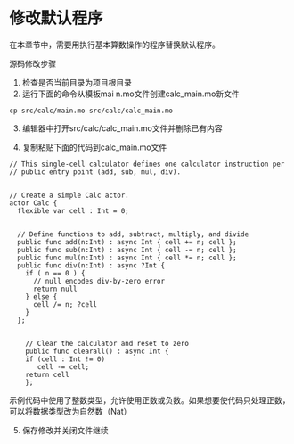 # 修改默认程序



在本章节中，需要用执行基本算数操作的程序替换默认程序。

源码修改步骤

1. 检查是否当前目录为项目根目录
2. 运行下面的命令从模板mai n.mo文件创建calc\_main.mo新文件

```text
cp src/calc/main.mo src/calc/calc_main.mo
```

3. 编辑器中打开src/calc/calc\_main.mo文件并删除已有内容

4. 复制粘贴下面的代码到calc\_main.mo文件

```text
// This single-cell calculator defines one calculator instruction per
// public entry point (add, sub, mul, div).


// Create a simple Calc actor.
actor Calc {
  flexible var cell : Int = 0;


  // Define functions to add, subtract, multiply, and divide
  public func add(n:Int) : async Int { cell += n; cell };
  public func sub(n:Int) : async Int { cell -= n; cell };
  public func mul(n:Int) : async Int { cell *= n; cell };
  public func div(n:Int) : async ?Int {
    if ( n == 0 ) {
      // null encodes div-by-zero error
      return null
    } else {
      cell /= n; ?cell
    }
  };


    // Clear the calculator and reset to zero
    public func clearall() : async Int {
    if (cell : Int != 0)
       cell -= cell;
    return cell
    };
```

示例代码中使用了整数类型，允许使用正数或负数。如果想要使代码只处理正数，可以将数据类型改为自然数（Nat）

5. 保存修改并关闭文件继续

